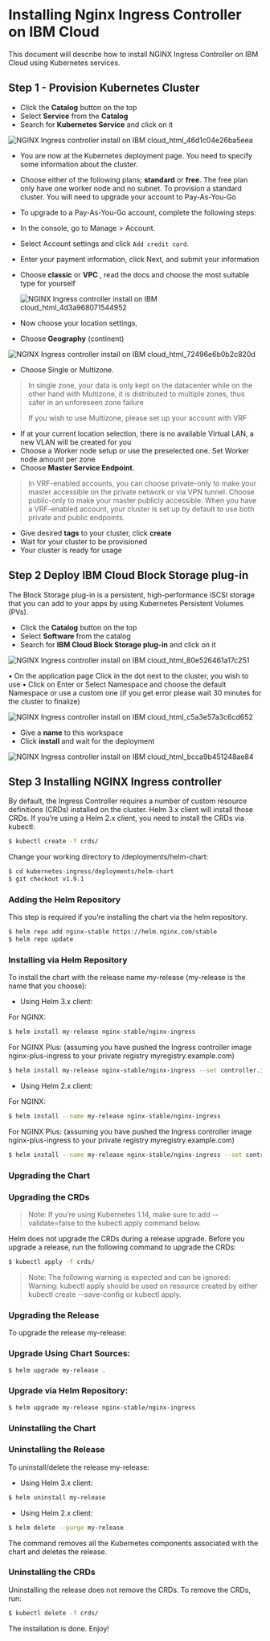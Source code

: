 # Installing Nginx Ingress Controller on IBM Cloud

This document will describe how to install NGINX Ingress Controller on IBM Cloud using Kubernetes services.

## Step 1 - Provision Kubernetes Cluster

- Click the **Catalog** button on the top
- Select **Service** from the **Catalog**
- Search for **Kubernetes Service** and click on it

![NGINX Ingress controller install on IBM cloud_html_46d1c04e26ba5eea](https://user-images.githubusercontent.com/5286796/106413417-02bd3080-6470-11eb-8975-df01d2db26fb.png)

- You are now at the Kubernetes deployment page. You need to specify some information about the cluster.
- Choose either of the following plans; **standard** or **free**. The free plan only have one worker node and no subnet. To provision a standard cluster. You will need to upgrade your account to Pay-As-You-Go
- To upgrade to a Pay-As-You-Go account, complete the following steps:
- In the console, go to Manage > Account.
- Select Account settings and click `Add credit card`.
- Enter your payment information, click Next, and submit your information
- Choose **classic** or **VPC** , read the docs and choose the most suitable type for yourself

  ![NGINX Ingress controller install on IBM cloud_html_4d3a968071544952](https://user-images.githubusercontent.com/5286796/106413412-005ad680-6470-11eb-909b-607149b4ca9a.png)

- Now choose your location settings,
- Choose **Geography** (continent)

![NGINX Ingress controller install on IBM cloud_html_72496e6b0b2c820d](https://user-images.githubusercontent.com/5286796/106413409-fe911300-646f-11eb-88ef-f5862350480d.png)

- Choose Single or Multizone. 

> In single zone, your data is only kept on the datacenter while on the other hand with Multizone, it is distributed to multiple zones, thus safer in an unforeseen zone failure
>
> If you wish to use Multizone, please set up your account with VRF
> 

- If at your current location selection, there is no available Virtual LAN, a new VLAN will be created for you
- Choose a Worker node setup or use the preselected one. Set Worker node amount per zone
- Choose **Master Service Endpoint**. 

> In VRF-enabled accounts, you can choose private-only to make your master accessible on the private network or via VPN tunnel. Choose public-only to make your master publicly accessible. When you have a VRF-enabled account, your cluster is set up by default to use both private and public endpoints.
   
- Give desired **tags** to your cluster, click **create**
- Wait for your cluster to be provisioned
- Your cluster is ready for usage

## Step 2 Deploy IBM Cloud Block Storage plug-in

The Block Storage plug-in is a persistent, high-performance iSCSI storage that you can add to your apps by using Kubernetes Persistent Volumes (PVs).

- Click the **Catalog** button on the top
- Select **Software** from the catalog
- Search for **IBM Cloud Block Storage plug-in** and click on it
  
![NGINX Ingress controller install on IBM cloud_html_80e526461a17c251](https://user-images.githubusercontent.com/5286796/106413402-fd5fe600-646f-11eb-8218-804df318df48.png)
   
   • On the application page Click in the dot next to the cluster, you wish to use
   • Click on Enter or Select Namespace and choose the default Namespace or use a custom one (if you get error please wait 30 minutes for the cluster to finalize)
   
![NGINX Ingress controller install on IBM cloud_html_c5a3e57a3c6cd652](https://user-images.githubusercontent.com/5286796/106413398-fc2eb900-646f-11eb-9cfb-72d7c56425cf.png)
   
- Give a **name** to this workspace
- Click **install** and wait for the deployment

![NGINX Ingress controller install on IBM cloud_html_bcca9b451248ae84](https://user-images.githubusercontent.com/5286796/106413391-fa64f580-646f-11eb-9103-741f32b89b6b.png)

## Step 3 Installing NGINX Ingress controller

By default, the Ingress Controller requires a number of custom resource definitions (CRDs) installed on the cluster. Helm 3.x client will install those CRDs. If you’re using a Helm 2.x client, you need to install the CRDs via kubectl:

```sh
$ kubectl create -f crds/
```

Change your working directory to /deployments/helm-chart:

```sh
$ cd kubernetes-ingress/deployments/helm-chart
$ git checkout v1.9.1
```

### Adding the Helm Repository

This step is required if you’re installing the chart via the helm repository.

```sh
$ helm repo add nginx-stable https://helm.nginx.com/stable
$ helm repo update
```

### Installing via Helm Repository

To install the chart with the release name my-release (my-release is the name that you choose):

- Using Helm 3.x client:

For NGINX:

```sh
$ helm install my-release nginx-stable/nginx-ingress
```
For NGINX Plus: (assuming you have pushed the Ingress controller image nginx-plus-ingress to your private registry myregistry.example.com)

```sh
$ helm install my-release nginx-stable/nginx-ingress --set controller.image.repository=myregistry.example.com/nginx-plus-ingress --set controller.nginxplus=true
```

- Using Helm 2.x client:

For NGINX:

```sh
$ helm install --name my-release nginx-stable/nginx-ingress
```

For NGINX Plus: (assuming you have pushed the Ingress controller image nginx-plus-ingress to your private registry myregistry.example.com)

```sh
$ helm install --name my-release nginx-stable/nginx-ingress --set controller.image.repository=myregistry.example.com/ng
```

### Upgrading the Chart

### Upgrading the CRDs

>Note: If you’re using Kubernetes 1.14, make sure to add --validate=false to the kubectl apply command below.

Helm does not upgrade the CRDs during a release upgrade. Before you upgrade a release, run the following command to upgrade the CRDs:

```sh
$ kubectl apply -f crds/
```

>Note: The following warning is expected and can be ignored: Warning: kubectl apply should be used on resource created by either kubectl create --save-config or kubectl apply.

### Upgrading the Release

To upgrade the release my-release:

### Upgrade Using Chart Sources:

```sh
$ helm upgrade my-release .
```

### Upgrade via Helm Repository:

```sh
$ helm upgrade my-release nginx-stable/nginx-ingress
```

### Uninstalling the Chart


### Uninstalling the Release

To uninstall/delete the release my-release:

- Using Helm 3.x client:

```sh
$ helm uninstall my-release
```
- Using Helm 2.x client:

```sh
$ helm delete --purge my-release
```

The command removes all the Kubernetes components associated with the chart and deletes the release.

### Uninstalling the CRDs

Uninstalling the release does not remove the CRDs. To remove the CRDs, run:

```sh
$ kubectl delete -f crds/
```
The installation is done. Enjoy!
